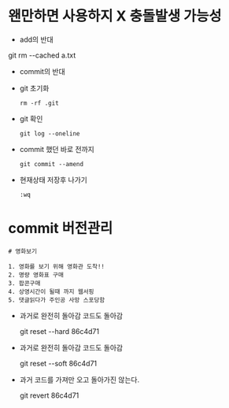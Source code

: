 # 왠만하면 사용하지 X 충돌발생 가능성



- add의 반대

git rm --cached a.txt



- commit의 반대



- git 초기화

  ```
  rm -rf .git
  ```

  

- git 확인

  ```git log
  git log --oneline
  ```

- commit 했던 바로 전까지

  ```
  git commit --amend
  ```

  

- 현재상태 저장후 나가기

  ```
  :wq
  ```

  

# commit 버전관리

```
# 영화보기

1. 영화를 보기 위해 영화관 도착!!
2. 명량 영화표 구매
3. 팝콘구매
4. 상영시간이 될때 까지 웹서핑
5. 댓글읽다가 주인공 사망 스포당함
```

- 과거로 완전히 돌아감 코드도 돌아감

  git reset --hard 86c4d71

- 과거로 완전히 돌아감 코드도 돌아감

  git reset --soft 86c4d71





- 과거 코드를 가져만 오고 돌아가진 않는다.

  git revert 86c4d71